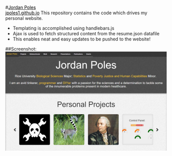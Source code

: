 #[<span style="color: #000000 !important;">Jordan Poles<br>jpoles1.github.io</span>](http://jpoles1.github.io/)
This repository contains the code which drives my personal website. 
- Templating is accomplished using handlebars.js
- Ajax is used to fetch structured content from the resume.json datafile
- This enables neat and easy updates to be pushed to the website!

##Screenshot:
<img src="https://github.com/jpoles1/jpoles1.github.io/raw/master/img/screenshot.png"></img>
